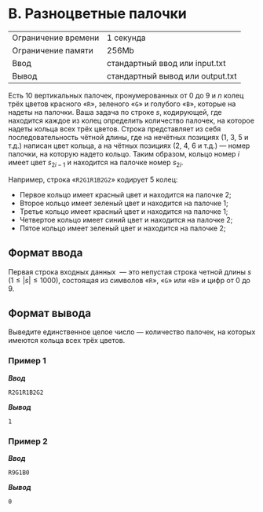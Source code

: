 # B. Разноцветные палочки

|                   |                                |
|-------------------|--------------------------------|
|Ограничение времени|1 секунда                       |
|Ограничение памяти |256Mb                           |
|Ввод               |стандартный ввод или input.txt  |
|Вывод              |стандартный вывод или output.txt|

Есть $10$ вертикальных палочек, пронумерованных от $0$ до $9$ и $n$ колец трёх цветов красного «`R`», зеленого «`G`» и голубого «`B`», которые на надеты на палочки. Ваша задача по строке $s$, кодирующей, где находится каждое из колец определить количество палочек, на которое надеты кольца всех трёх цветов.  Строка представляет из себя последовательность чётной длины, где на нечётных позициях ($1$, $3$, $5$ и т.д.) написан цвет кольца, а на чётных позициях ($2$, $4$, $6$ и т.д.) — номер палочки, на которую надето кольцо. Таким образом, кольцо номер $i$ имеет цвет $s_{2i−1}$ и находится на палочке номер $s_{2i}$.

Например, строка «`R2G1R1B2G2`» кодирует 5 колец:

- Первое кольцо имеет красный цвет и находится на палочке $2$;
- Второе кольцо имеет зеленый цвет и находится на палочке $1$;
- Третье кольцо имеет красный цвет и находится на палочке $1$;
- Четвертое кольцо имеет синий цвет и находится на палочке $2$;
- Пятое кольцо имеет зеленый цвет и находится на палочке $2$;

## Формат ввода

Первая строка входных данных  — это непустая строка четной длины $s$ ($1≤|s|≤1000$), состоящая из символов «`R`», «`G`» или «`B`» и цифр от $0$ до $9$.

## Формат вывода

Выведите единственное целое число — количество палочек, на которых имеются кольца всех трёх цветов.

### Пример 1

***Ввод***

```text
R2G1R1B2G2
```

***Вывод***

```text
1
```

### Пример 2

***Ввод***

```text
R9G1B0
```

***Вывод***

```text
0
```
